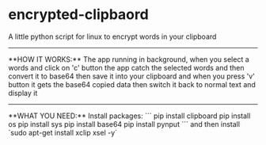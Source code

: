 # encrypted-clipbaord
A little python script for linux to encrypt words in your clipboard
<hr>
**HOW IT WORKS:** The app running in background, when you select a words and click on 'c' button the app catch the selected words and then convert it to base64 then save it into your clipboard and when you press 'v' button it gets the base64 copied data then switch it back to normal text and display it
<hr>
**WHAT YOU NEED:** Install packages: 
```
pip install clipboard
pip install os
pip install sys
pip install base64
pip install pynput
```
and then install `sudo apt-get install xclip xsel -y`
